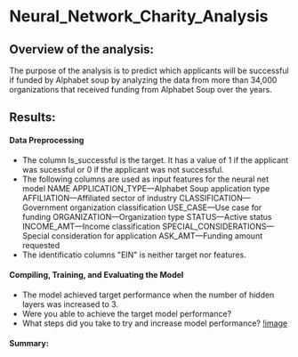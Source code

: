 # Neural_Network_Charity_Analysis
## Overview of the analysis:
The purpose of the analysis is to predict which applicants will be successful if funded by Alphabet soup by analyzing the data from more than 34,000 organizations that received funding from Alphabet Soup over the years.

## Results:

#### Data Preprocessing
- The column Is_successful is the target. It has a value of 1 if the applicant was sucessful or 0 if the applicant was not successful.
- The following columns are used as input features for the neural net model
  NAME
  APPLICATION_TYPE—Alphabet Soup application type
  AFFILIATION—Affiliated sector of industry
  CLASSIFICATION—Government organization classification
  USE_CASE—Use case for funding
  ORGANIZATION—Organization type
  STATUS—Active status
  INCOME_AMT—Income classification
  SPECIAL_CONSIDERATIONS—Special consideration for application
  ASK_AMT—Funding amount requested  
 - The identificatio columns "EIN" is neither target nor features.
#### Compiling, Training, and Evaluating the Model
- The model achieved target performance when the number of hidden layers was increased to 3.
- Were you able to achieve the target model performance?
- What steps did you take to try and increase model performance?
[!image]()
#### Summary:

